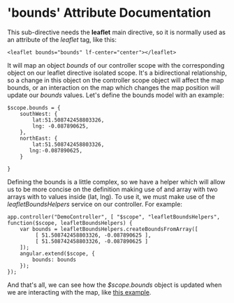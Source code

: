'bounds' Attribute Documentation
==================================

This sub-directive needs the **leaflet** main directive, so it is normally used as an attribute of the *leaflet* tag, like this:

```
<leaflet bounds="bounds" lf-center="center"></leaflet>
```

It will map an object _bounds_ of our controller scope with the corresponding object on our leaflet directive isolated scope. It's a bidirectional relationship, so a change in this object on the controller scope object will affect the map bounds, or an interaction on the map which changes the map position will update our _bounds_ values. Let's define the bounds model with an example:

```
$scope.bounds = {
    southWest: {
        lat:51.508742458803326,
        lng: -0.087890625,
    },
    northEast: {
        lat:51.508742458803326,
       lng:-0.087890625,
    }

}
```

Defining the bounds is a little complex, so we have a helper which will allow us to be more concise on the definition making use of and array with two arrays with to values inside (lat, lng). To use it, we must make use of the _leafletBoundsHelpers_ service on our controller. For example:

```
app.controller("DemoController", [ "$scope", "leafletBoundsHelpers", function($scope, leafletBoundsHelpers) {
    var bounds = leafletBoundsHelpers.createBoundsFromArray([
         [ 51.508742458803326, -0.087890625 ],
         [ 51.508742458803326, -0.087890625 ]
    ]);
    angular.extend($scope, {
        bounds: bounds
    });
});
```

And that's all, we can see how the _$scope.bounds_ object is updated when we are interacting with the map, like [this example](http://angular-ui.github.io/ui-leaflet/examples/bounds-example.html).
